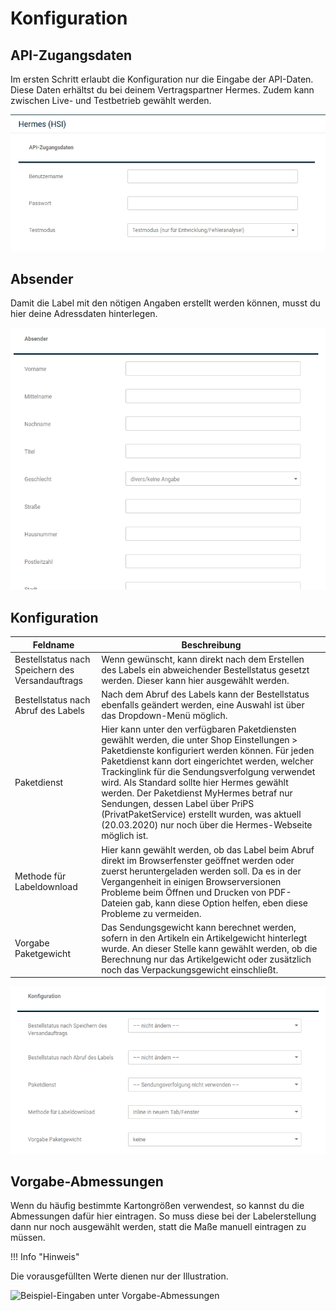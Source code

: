# Konfiguration 

## API-Zugangsdaten 

Im ersten Schritt erlaubt die Konfiguration nur die Eingabe der API-Daten. Diese Daten erhältst du bei deinem Vertragspartner Hermes. Zudem kann zwischen Live- und Testbetrieb gewählt werden.

![](Bilder/hermes_hsi/HSI_001.png "Eingabefelder für die API-Zugangsdaten")

## Absender 

Damit die Label mit den nötigen Angaben erstellt werden können, musst du hier deine Adressdaten hinterlegen.

![](Bilder/hermes_hsi/HSI_002.png "Eingabefelder für die Absender-Daten")

## Konfiguration 

|Feldname|Beschreibung|
|--------|------------|
|Bestellstatus nach Speichern des Versandauftrags|Wenn gewünscht, kann direkt nach dem Erstellen des Labels ein abweichender Bestellstatus gesetzt werden. Dieser kann hier ausgewählt werden.|
|Bestellstatus nach Abruf des Labels|Nach dem Abruf des Labels kann der Bestellstatus ebenfalls geändert werden, eine Auswahl ist über das Dropdown-Menü möglich.|
|Paketdienst|Hier kann unter den verfügbaren Paketdiensten gewählt werden, die unter Shop Einstellungen \> Paketdienste konfiguriert werden können. Für jeden Paketdienst kann dort eingerichtet werden, welcher Trackinglink für die Sendungsverfolgung verwendet wird. Als Standard sollte hier Hermes gewählt werden. Der Paketdienst MyHermes betraf nur Sendungen, dessen Label über PriPS \(PrivatPaketService\) erstellt wurden, was aktuell \(20.03.2020\) nur noch über die Hermes-Webseite möglich ist.|
|Methode für Labeldownload|Hier kann gewählt werden, ob das Label beim Abruf direkt im Browserfenster geöffnet werden oder zuerst heruntergeladen werden soll. Da es in der Vergangenheit in einigen Browserversionen Probleme beim Öffnen und Drucken von PDF-Dateien gab, kann diese Option helfen, eben diese Probleme zu vermeiden.|
|Vorgabe Paketgewicht|Das Sendungsgewicht kann berechnet werden, sofern in den Artikeln ein Artikelgewicht hinterlegt wurde. An dieser Stelle kann gewählt werden, ob die Berechnung nur das Artikelgewicht oder zusätzlich noch das Verpackungsgewicht einschließt.|

![](Bilder/hermes_hsi/HSI_003.png "Abschnitt Konfiguration")

## Vorgabe-Abmessungen 

Wenn du häufig bestimmte Kartongrößen verwendest, so kannst du die Abmessungen dafür hier eintragen. So muss diese bei der Labelerstellung dann nur noch ausgewählt werden, statt die Maße manuell eintragen zu müssen.

!!! Info "Hinweis"
	

Die vorausgefüllten Werte dienen nur der Illustration.

![](Bilder/hermes_hsi/HSI_004.png "Beispiel-Eingaben unter
        Vorgabe-Abmessungen")



